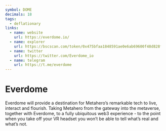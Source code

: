 ```yaml
---
symbol: DOME
decimals: 18
tags:
  - deflationary
links:
  - name: website
    url: https://everdome.io/
  - name: explorer
    url: https://bscscan.com/token/0x475bfaa1848591ae0e6ab69600f48d828f61a80e
  - name: twitter
    url: https://twitter.com/Everdome_io
  - name: telegram
    url: https://t.me/everdome
---
```


# Everdome

Everdome will provide a destination for Metahero’s remarkable tech to live, interact and flourish. Taking Metahero from the gateway into the metaverse, together with Everdome, to a fully ubiquitous web3 experience - to the point when you take off your VR headset you won’t be able to tell what’s real and what’s not.
